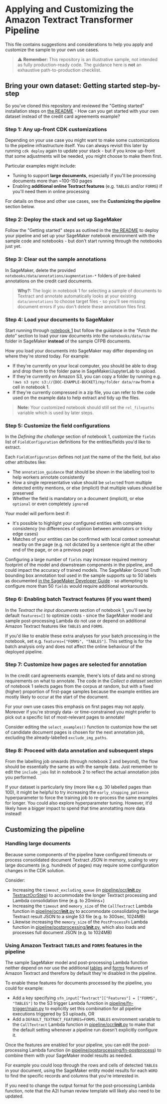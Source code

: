 # Applying and Customizing the Amazon Textract Transformer Pipeline

This file contains suggestions and considerations to help you apply and customize the sample to your own use cases.

> ⚠️ **Remember:** This repository is an illustrative sample, not intended as fully production-ready code. The guidance here is **not** an exhaustive path-to-production checklist.


## Bring your own dataset: Getting started step-by-step

So you've cloned this repository and reviewed the "Getting started" installation steps on [the README](README.md) - How can you get started with your own dataset instead of the credit card agreements example?

### Step 1: Any up-front CDK customizations

Depending on your use case you might want to make some customizations to the pipeline infrastructure itself. You can always revisit this later by running `cdk deploy` again to update your stack - but if you know up-front that some adjustments will be needed, you might choose to make them first.

Particular examples might include:

- Tuning to support **large documents**, especially if you'll be processing documents more than ~100-150 pages
- Enabling **additional online Textract features** (e.g. `TABLES` and/or `FORMS`) if you'll need them in online processing

For details on these and other use cases, see the **Customizing the pipeline** section below.

### Step 2: Deploy the stack and set up SageMaker

Follow the "Getting started" steps as outlined in the [the README](README.md) to deploy your pipeline and set up your SageMaker notebook environment with the sample code and notebooks - but don't start running through the notebooks just yet.

### Step 3: Clear out the sample annotations

In SageMaker, delete the provided `notebooks/data/annotations/augmentation-*` folders of pre-baked annotations on the credit card documents.

> **Why?:** The logic in notebook 1 for selecting a sample of documents to Textract and annotate automatically looks at your existing `data/annotations` to choose target files - so you'll see missing document errors if you don't delete these annotation files first.

### Step 4: Load your documents to SageMaker

Start running through [notebook 1](notebooks/1.%20Data%20Preparation.ipynb) but follow the guidance in the *"Fetch the data"* section to load your raw documents into the `notebooks/data/raw` folder in SageMaker **instead** of the sample CFPB documents.

How you load your documents into SageMaker may differ depending on where they're stored today. For example:

- If they're currently on your local computer, you should be able to drag and drop them to the folder pane in SageMaker/JupyterLab to upload.
- If they're currently on Amazon S3, you can copy a folder by running e.g. `!aws s3 sync s3://{DOC-EXAMPLE-BUCKET}/my/folder data/raw` from a cell in notebook 1.
- If they're currently compressed in a zip file, you can refer to the code used on the example data to help extract and tidy up the files.

> **Note:** Your customized notebook should still set the `rel_filepaths` variable which is used by later steps.

### Step 5: Customize the field configurations

In the *Defining the challenge* section of notebook 1, customize the `fields` list of `FieldConfiguration` definitions for the entities/fields you'd like to extract.

Each `FieldConfiguration` defines not just the name of the the field, but also other attributes like:

- The `annotation_guidance` that should be shown in the labelling tool to help workers annotate consistently
- How a single representative value should be `select`ed from multiple detected entity mentions, or else (implicit) that multiple values should be preserved
- Whether the field is mandatory on a document (implicit), or else `optional` or even completely `ignore`d

Your model will perform best if:

- It's possible to highlight your configured entities with complete consistency (no differences of opinion between annotators or tricky edge cases)
- Matches of your entities can be confirmed with local context somewhat nearby on the page (e.g. not dictated by a sentence right at the other end of the page, or on a previous page)

Configuring a large number of `fields` may increase required memory footprint of the model and downstream components in the pipeline, and could impact the accuracy of trained models. The SageMaker Ground Truth bounding box annotation tool used in the sample supports up to 50 labels as documented [in the SageMaker Developer Guide](https://docs.aws.amazon.com/sagemaker/latest/dg/sms-bounding-box.html) - so attempting to configure more than 50 `fields` would require additional workarounds.

### Step 6: Enabling batch Textract features (if you want them)

In the *Textract the input documents* section of notebook 1, you'll see by default `features=[]` to optimize costs - since the SageMaker model and sample post-processing Lambda do not use or depend on additional Amazon Textract features like `TABLES` and `FORMS`.

If you'd like to enable these extra analyses for your batch processing in the notebook, set e.g. `features=["FORMS", "TABLES"]`. This setting is for the batch analysis only and does not affect the online behaviour of the deployed pipeline.

### Step 7: Customize how pages are selected for annotation

In the credit card agreements example, there's lots of data and no strong requirements on what to annotate. The code in the *Collect a dataset* section of notebook 1 selects pages from the corpus at random, but with a fixed (higher) proportion of first-page samples because the example entities are mostly likely to occur at the start of the document.

For your own use cases this emphasis on first pages may not apply. Moreover if you're strongly data- or time-constrained you might prefer to pick out a specific list of most-relevant pages to annotate!

Consider editing the `select_examples()` function to customize how the set of candidate document pages is chosen for the next annotation job, excluding the already-labelled `exclude_img_paths`.

### Step 8: Proceed with data annotation and subsequent steps

From the labelling job onwards (through notebook 2 and beyond), the flow should be essentially the same as with the sample data. Just remember to edit the `include_jobs` list in notebook 2 to reflect the actual annotation jobs you performed.

If your dataset is particularly tiny (more like e.g. 30 labelled pages than 100), it might be helpful to try increasing the `early_stopping_patience` hyperparameter to force the training job to re-process the same examples for longer. You could also explore hyperparameter tuning. However, it'd likely have a bigger impact to spend that time annotatting more data instead!


## Customizing the pipeline

### Handling large documents

Because some components of the pipeline have configured timeouts or process consolidated document Textract JSON in memory, scaling to very large documents (e.g. hundreds of pages) may require some configuration changes in the CDK solution.

Consider:

- Increasing the `timeout_excluding_queue` (in [pipeline/ocr/__init__.py TextractOcrStep](pipeline/ocr/__init__.py)) to accommodate the longer Textract processing and Lambda consolidation time (e.g. to 20mins+)
- Increasing the `timeout` and `memory_size` of the `CallTextract` Lambda function in [pipeline/ocr/__init__.py](pipeline/ocr/__init__.py) to accommodate consolidating the large Textract result JSON to a single S3 file (e.g. to 300sec, 1024MB)
- Likewise increasing the `memory_size` of the `PostProcessFn` Lambda function in [pipeline/postprocessing/__init__.py](pipeline/postprocessing/__init__.py), which also loads and processes full document JSON (e.g. to 1024MB)


### Using Amazon Textract `TABLES` and `FORMS` features in the pipeline

The sample SageMaker model and post-processing Lambda function neither depend on nor use the additional [tables](https://docs.aws.amazon.com/textract/latest/dg/how-it-works-tables.html) and [forms](https://docs.aws.amazon.com/textract/latest/dg/how-it-works-kvp.html) features of Amazon Textract and therefore by default they're disabled in the pipeline.

To enable these features for documents processed by the pipeline, you could for example:

- Add a key specifying `sfn_input["Textract"]["Features"] = ["FORMS", "TABLES"]` to the S3 trigger Lambda function in [pipeline/fn-trigger/main.py](pipeline/fn-trigger/main.py) to explicitly set this combination for all pipeline executions triggered by S3 uploads, OR
- Add a `DEFAULT_TEXTRACT_FEATURES=FORMS,TABLES` environment variable to the `CallTextract` Lambda function in [pipeline/ocr/__init__.py](pipeline/ocr/__init__.py) to make that the default setting whenever a pipeline run doesn't explicitly configure it.

Once the features are enabled for your pipeline, you can edit the post-processing Lambda function (in [pipeline/postprocessing/fn-postprocess](pipeline/postprocessing/fn-postprocess)) to combine them with your SageMaker model results as needed.

For example you could loop through the rows and cells of detected `TABLE`s in your document, using the SageMaker entity model results for each `WORD` to find the specific records and columns that you're interested in.

If you need to change the output format for the post-processing Lambda function, note that the A2I human review template will likely also need to be updated.
